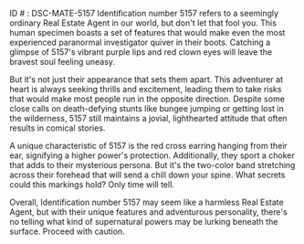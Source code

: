 ID # : DSC-MATE-5157
Identification number 5157 refers to a seemingly ordinary Real Estate Agent in our world, but don't let that fool you. This human specimen boasts a set of features that would make even the most experienced paranormal investigator quiver in their boots. Catching a glimpse of 5157's vibrant purple lips and red clown eyes will leave the bravest soul feeling uneasy.

But it's not just their appearance that sets them apart. This adventurer at heart is always seeking thrills and excitement, leading them to take risks that would make most people run in the opposite direction. Despite some close calls on death-defying stunts like bungee jumping or getting lost in the wilderness, 5157 still maintains a jovial, lighthearted attitude that often results in comical stories.

A unique characteristic of 5157 is the red cross earring hanging from their ear, signifying a higher power's protection. Additionally, they sport a choker that adds to their mysterious persona. But it's the two-color band stretching across their forehead that will send a chill down your spine. What secrets could this markings hold? Only time will tell.

Overall, Identification number 5157 may seem like a harmless Real Estate Agent, but with their unique features and adventurous personality, there's no telling what kind of supernatural powers may be lurking beneath the surface. Proceed with caution.